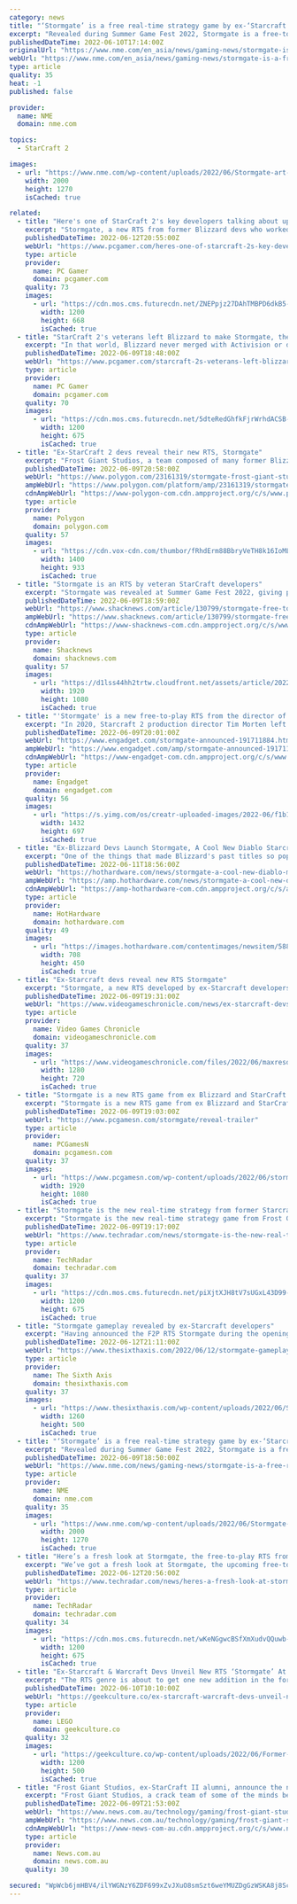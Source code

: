 ```yaml
---
category: news
title: "‘Stormgate’ is a free real-time strategy game by ex-‘Starcraft’ developers"
excerpt: "Revealed during Summer Game Fest 2022, Stormgate is a free-to-play RTS title created by some of the leading developers behind Blizzard Entertainment‘s Starcraft 2. Stormgate is being created in ..."
publishedDateTime: 2022-06-10T17:14:00Z
originalUrl: "https://www.nme.com/en_asia/news/gaming-news/stormgate-is-a-free-real-time-strategy-game-by-ex-starcraft-developers-3244178"
webUrl: "https://www.nme.com/en_asia/news/gaming-news/stormgate-is-a-free-real-time-strategy-game-by-ex-starcraft-developers-3244178"
type: article
quality: 35
heat: -1
published: false

provider:
  name: NME
  domain: nme.com

topics:
  - StarCraft 2

images:
  - url: "https://www.nme.com/wp-content/uploads/2022/06/Stormgate-art-2000x1270-1.jpg"
    width: 2000
    height: 1270
    isCached: true

related:
  - title: "Here's one of StarCraft 2's key developers talking about upcoming RTS Stormgate"
    excerpt: "Stormgate, a new RTS from former Blizzard devs who worked on some little old games like Warcraft 3 and StarCraft 2, is one of those games that makes me want to"
    publishedDateTime: 2022-06-12T20:55:00Z
    webUrl: "https://www.pcgamer.com/heres-one-of-starcraft-2s-key-developers-talking-about-upcoming-rts-stormgate/"
    type: article
    provider:
      name: PC Gamer
      domain: pcgamer.com
    quality: 73
    images:
      - url: "https://cdn.mos.cms.futurecdn.net/ZNEPpjz27DAhTMBPD6dkB5-1200-80.jpg"
        width: 1200
        height: 668
        isCached: true
  - title: "StarCraft 2's veterans left Blizzard to make Stormgate, the co-op RTS of their dreams"
    excerpt: "In that world, Blizzard never merged with Activision or discovered just how lucrative Overwatch's loot boxes could be. Bizarro Blizzard decided that StarCraft 2, one of the finest real-time strategy games ever made,"
    publishedDateTime: 2022-06-09T18:48:00Z
    webUrl: "https://www.pcgamer.com/starcraft-2s-veterans-left-blizzard-to-make-stormgate-the-co-op-rts-of-their-dreams/"
    type: article
    provider:
      name: PC Gamer
      domain: pcgamer.com
    quality: 70
    images:
      - url: "https://cdn.mos.cms.futurecdn.net/5dteRedGhfkFjrWrhdACSB-1200-80.jpg"
        width: 1200
        height: 675
        isCached: true
  - title: "Ex-StarCraft 2 devs reveal their new RTS, Stormgate"
    excerpt: "Frost Giant Studios, a team composed of many former Blizzard Entertainment developers who worked on games like StarCraft 2 and Warcraft 3, revealed its debut game on Thursday at Summer Game Fest."
    publishedDateTime: 2022-06-09T20:58:00Z
    webUrl: "https://www.polygon.com/23161319/stormgate-frost-giant-studios-rts"
    ampWebUrl: "https://www.polygon.com/platform/amp/23161319/stormgate-frost-giant-studios-rts"
    cdnAmpWebUrl: "https://www-polygon-com.cdn.ampproject.org/c/s/www.polygon.com/platform/amp/23161319/stormgate-frost-giant-studios-rts"
    type: article
    provider:
      name: Polygon
      domain: polygon.com
    quality: 57
    images:
      - url: "https://cdn.vox-cdn.com/thumbor/fRhdErm88BbryVeTH8k16IoML7U=/0x0:1920x1080/1400x933/filters:focal(807x387:1113x693):no_upscale()/cdn.vox-cdn.com/uploads/chorus_image/image/70960671/ss_f408e92f779d0d86c25fae92a1f8555ad7216121.0.jpeg"
        width: 1400
        height: 933
        isCached: true
  - title: "Stormgate is an RTS by veteran StarCraft developers"
    excerpt: "Stormgate was revealed at Summer Game Fest 2022, giving players a look at a cinematic from the upcoming RTS title by veteran Warcraft and StarCraft developers. The team at Frost Giant Studios are releasing Stormgate as a free-to-play title with an beta coming out in 2023."
    publishedDateTime: 2022-06-09T18:59:00Z
    webUrl: "https://www.shacknews.com/article/130799/stormgate-free-to-play-rts-revealed"
    ampWebUrl: "https://www.shacknews.com/article/130799/stormgate-free-to-play-rts-revealed?amphtml=1"
    cdnAmpWebUrl: "https://www-shacknews-com.cdn.ampproject.org/c/s/www.shacknews.com/article/130799/stormgate-free-to-play-rts-revealed?amphtml=1"
    type: article
    provider:
      name: Shacknews
      domain: shacknews.com
    quality: 57
    images:
      - url: "https://d1lss44hh2trtw.cloudfront.net/assets/article/2022/06/09/stormgate-is-an-rts-by-veteran-starcraft-developers_feature.jpg"
        width: 1920
        height: 1080
        isCached: true
  - title: "'Stormgate' is a new free-to-play RTS from the director of 'Starcraft 2'"
    excerpt: "In 2020, Starcraft 2 production director Tim Morten left Blizzard to start Frost Giant Studios. At Summer Game Fest, he finally showed off what he and his team have been working on for the past ..."
    publishedDateTime: 2022-06-09T20:01:00Z
    webUrl: "https://www.engadget.com/stormgate-announced-191711884.html"
    ampWebUrl: "https://www.engadget.com/amp/stormgate-announced-191711884.html"
    cdnAmpWebUrl: "https://www-engadget-com.cdn.ampproject.org/c/s/www.engadget.com/amp/stormgate-announced-191711884.html"
    type: article
    provider:
      name: Engadget
      domain: engadget.com
    quality: 56
    images:
      - url: "https://s.yimg.com/os/creatr-uploaded-images/2022-06/f1b15480-e824-11ec-8fdd-93ce2299adfa"
        width: 1432
        height: 697
        isCached: true
  - title: "Ex-Blizzard Devs Launch Stormgate, A Cool New Diablo Starcraft Hybrid Free-To-Play Game"
    excerpt: "One of the things that made Blizzard's past titles so popular, particularly Warcraft and Starcraft, was the inclusion of a powerful editor that allowed players to create their own scenarios."
    publishedDateTime: 2022-06-11T18:56:00Z
    webUrl: "https://hothardware.com/news/stormgate-a-cool-new-diablo-meets-starcraft-free-to-play-game"
    ampWebUrl: "https://amp.hothardware.com/news/stormgate-a-cool-new-diablo-meets-starcraft-free-to-play-game"
    cdnAmpWebUrl: "https://amp-hothardware-com.cdn.ampproject.org/c/s/amp.hothardware.com/news/stormgate-a-cool-new-diablo-meets-starcraft-free-to-play-game"
    type: article
    provider:
      name: HotHardware
      domain: hothardware.com
    quality: 49
    images:
      - url: "https://images.hothardware.com/contentimages/newsitem/58811/content/small_stormgate-screenshot-1.jpg"
        width: 708
        height: 450
        isCached: true
  - title: "Ex-Starcraft devs reveal new RTS Stormgate"
    excerpt: "Stormgate, a new RTS developed by ex-Starcraft developers has been announced. Frost Giant Studios, which consists of ex-Blizzard employees, revealed the game along with a new trailer. Stormgate will enter beta in 2023,"
    publishedDateTime: 2022-06-09T19:31:00Z
    webUrl: "https://www.videogameschronicle.com/news/ex-starcraft-devs-reveal-new-rts-stormgate/"
    type: article
    provider:
      name: Video Games Chronicle
      domain: videogameschronicle.com
    quality: 37
    images:
      - url: "https://www.videogameschronicle.com/files/2022/06/maxresdefault-2.jpg"
        width: 1280
        height: 720
        isCached: true
  - title: "Stormgate is a new RTS game from ex Blizzard and StarCraft devs"
    excerpt: "Stormgate is a new RTS game from ex Blizzard and StarCraft devs that aims to push the genre into new directions while pleasing long-time fans of the genre"
    publishedDateTime: 2022-06-09T19:03:00Z
    webUrl: "https://www.pcgamesn.com/stormgate/reveal-trailer"
    type: article
    provider:
      name: PCGamesN
      domain: pcgamesn.com
    quality: 37
    images:
      - url: "https://www.pcgamesn.com/wp-content/uploads/2022/06/stormgate-rts.jpg"
        width: 1920
        height: 1080
        isCached: true
  - title: "Stormgate is the new real-time strategy from former Starcraft devs"
    excerpt: "Stormgate is the new real-time strategy game from Frost Giant Studios, made up of former Starcraft 2, Diablo 4 and Warcraft 3 developers. The world premiere was revealed at the Summer Game Fest ..."
    publishedDateTime: 2022-06-09T19:17:00Z
    webUrl: "https://www.techradar.com/news/stormgate-is-the-new-real-time-strategy-from-former-starcraft-devs"
    type: article
    provider:
      name: TechRadar
      domain: techradar.com
    quality: 37
    images:
      - url: "https://cdn.mos.cms.futurecdn.net/piXjtXJH8tV7sUGxL43D99-1200-80.png"
        width: 1200
        height: 675
        isCached: true
  - title: "Stormgate gameplay revealed by ex-Starcraft developers"
    excerpt: "Having announced the F2P RTS Stormgate during the opening Summer Game Fest showcase, the team of ex-Blizzard and Starcraft developers at Frost Giant"
    publishedDateTime: 2022-06-12T21:11:00Z
    webUrl: "https://www.thesixthaxis.com/2022/06/12/stormgate-gameplay-revealed-by-ex-starcraft-developers/"
    type: article
    provider:
      name: The Sixth Axis
      domain: thesixthaxis.com
    quality: 37
    images:
      - url: "https://www.thesixthaxis.com/wp-content/uploads/2022/06/Stormgate-RTS-Hero500.jpg"
        width: 1260
        height: 500
        isCached: true
  - title: "‘Stormgate’ is a free real-time strategy game by ex-‘Starcraft’ developers"
    excerpt: "Revealed during Summer Game Fest 2022, Stormgate is a free-to-play RTS title created by some of the leading developers behind Blizzard Entertainment‘s Starcraft 2. Stormgate is being created in ..."
    publishedDateTime: 2022-06-09T18:50:00Z
    webUrl: "https://www.nme.com/news/gaming-news/stormgate-is-a-free-real-time-strategy-game-by-ex-starcraft-developers-3243387"
    type: article
    provider:
      name: NME
      domain: nme.com
    quality: 35
    images:
      - url: "https://www.nme.com/wp-content/uploads/2022/06/Stormgate-art-2000x1270-1.jpg"
        width: 2000
        height: 1270
        isCached: true
  - title: "Here’s a fresh look at Stormgate, the free-to-play RTS from ex-StarCraft devs"
    excerpt: "We’ve got a fresh look at Stormgate, the upcoming free-to-play RTS from a team of ex-StarCraft 2 veterans, as developer Frost Giant has released its first update on the game. Billed as the “next evolution” of the RTS genre,"
    publishedDateTime: 2022-06-12T20:56:00Z
    webUrl: "https://www.techradar.com/news/heres-a-fresh-look-at-stormgate-the-free-to-play-rts-from-ex-starcraft-devs"
    type: article
    provider:
      name: TechRadar
      domain: techradar.com
    quality: 34
    images:
      - url: "https://cdn.mos.cms.futurecdn.net/wKeNGgwcBSfXmXudvQQuwb-1200-80.jpg"
        width: 1200
        height: 675
        isCached: true
  - title: "Ex-Starcraft & Warcraft Devs Unveil New RTS ‘Stormgate’ At Summer Game Fest 2022"
    excerpt: "The RTS genre is about to get one new addition in the form of Frost Giant Studios' Stormgate, which was revealed at Summer Game Fest 2020."
    publishedDateTime: 2022-06-10T10:10:00Z
    webUrl: "https://geekculture.co/ex-starcraft-warcraft-devs-unveil-new-rts-stormgate-at-summer-game-fest-2022/"
    type: article
    provider:
      name: LEGO
      domain: geekculture.co
    quality: 32
    images:
      - url: "https://geekculture.co/wp-content/uploads/2022/06/Former-Starcraft-Warcraft-Devs-Unveil-New-RTS-Stormgate-At-Summer-Game-Fest-2022-1.jpg"
        width: 1200
        height: 500
        isCached: true
  - title: "Frost Giant Studios, ex-StarCraft II alumni, announce the next big RTS with Stormgate"
    excerpt: "Frost Giant Studios, a crack team of some of the minds behind StarCraft II but otherwise unknown studio, have announced what they hope is the next big RTS at Summer Game Fest. Stormgate is a traditional-sounding RTS,"
    publishedDateTime: 2022-06-09T21:53:00Z
    webUrl: "https://www.news.com.au/technology/gaming/frost-giant-studios-exstarcraft-ii-alumni-announce-the-next-big-rts-with-stormgate/news-story/11911032c223cb727da76d3e9679a3e1"
    ampWebUrl: "https://www.news.com.au/technology/gaming/frost-giant-studios-exstarcraft-ii-alumni-announce-the-next-big-rts-with-stormgate/news-story/11911032c223cb727da76d3e9679a3e1?amp"
    cdnAmpWebUrl: "https://www-news-com-au.cdn.ampproject.org/c/s/www.news.com.au/technology/gaming/frost-giant-studios-exstarcraft-ii-alumni-announce-the-next-big-rts-with-stormgate/news-story/11911032c223cb727da76d3e9679a3e1?amp"
    type: article
    provider:
      name: News.com.au
      domain: news.com.au
    quality: 30

secured: "WpWcb6jmHBV4/ilYWGNzY6ZDF699xZvJXuO8smSzt6weYMUZDgGzWSKA8j8Sc6I/g2qh337Idsc1I9+D8mcV+LtOf+E8DaD05MbXEfpfUNJfgACC4g1fLBKqqPmYXHVbcERpYjKi7M9BHmvsmCUMDmi2DvltLIXYYaDm1XiZbzqpjCd0YKNa2ZSR3njGulqJ8brqHlfNCTuDpGhRwBYreIYXXZ1gWhA4shUrHLjKdWZNsEVi5Xu6xU5SdmpgU+/pgLs/m51bGR61ifUoemtZQHq5sqjBNWnn4ZxJfi0fME/auCYjAfbsd+3k2C0wAeh71hqjso+hYXvGGKDVk71L6fTXcydn8MZacuieKG8UP88=;cfMXpyIFfktdZtXR2O+uXQ=="
---
```


